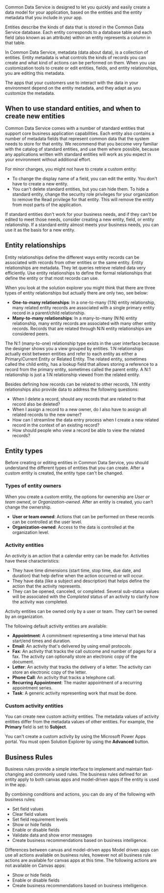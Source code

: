 Common Data Service is designed to let you quickly and easily create a data model for your application, based on the entities and the entity metadata that you include in your app. 

Entities describe the kinds of data that is stored in the Common Data Service database. Each entity corresponds to a database table and each field (also known as an attribute) within an entity represents a column in that table. 

In Common Data Service, metadata (data about data), is a collection of entities. Entity metadata is what controls the kinds of records you can create and what kind of actions can be performed on them. When you use customization tools to create or edit entities, fields, and entity relationships, you are editing this metadata.

The apps that your customers use to interact with the data in your environment depend on the entity metadata, and they adapt as you customize the metadata. 

## When to use standard entities, and when to create new entities
Common Data Service comes with a number of standard entities that support core business application capabilities. Each entity also contains a number of metadata fields that represent common data that the system needs to store for that entity. We recommend that you become very familiar with the catalog of standard entities, and use them where possible, because any applications written with standard entities will work as you expect in your environment without additional effort.

For minor changes, you might not have to create a custom entity: 

- To change the display name of a field, you can edit the entity. You don't have to create a new entity.
- You can't delete standard entities, but you can hide them. To hide a standard entity, change the security role privileges for your organization to remove the Read privilege for that entity. This will remove the entity from most parts of the application.

If standard entities don't work for your business needs, and if they can't be edited to meet those needs, consider creating a new entity, field, or entity relationship. If a standard entity almost meets your business needs, you can use it as the basis for a new entity.

## Entity relationships
Entity relationships define the different ways entity records can be associated with records from other entities or the same entity. Entity relationships are metadata. They let queries retrieve related data very efficiently. Use entity relationships to define the formal relationships that define the entity or that most records can use. 

When you look at the solution explorer you might think that there are three types of entity relationships but actually there are only two, see below:

- **One-to-many relationships**: In a one-to-many (1:N) entity relationship, many related entity records are associated with a single primary entity record in a parent/child relationship. 
- **Many-to-many relationships**: In a many-to-many (N:N) entity relationship, many entity records are associated with many other entity records. Records that are related through N:N entity relationships are considered peers.

The N:1 (many-to-one) relationship type exists in the user interface because the designer shows you a view grouped by entities. 1:N relationships actually exist between entities and refer to each entity as either a Primary/Current Entity or Related Entity. The related entity, sometimes called the child entity, has a lookup field that allows storing a reference to a record from the primary entity, sometimes called the parent entity. A N:1 relationship is just a 1:N relationship viewed from the related entity.

Besides defining how records can be related to other records, 1:N entity relationships also provide data to address the following questions:

- When I delete a record, should any records that are related to that record also be deleted?
- When I assign a record to a new owner, do I also have to assign all related records to the new owner?
- How can I streamline the data entry process when I create a new related record in the context of an existing record?
- How should people who view a record be able to view the related records?

## Entity types
Before creating or editing entities in Common Data Service, you should understand the different types of entities that you can create. After a custom entity is created, the entity type can't be changed. 

### Types of entity owners
 When you create a custom entity, the options for ownership are *User or team owned*, or *Organization-owned*. After an entity is created, you can’t change the ownership. 

- **User or team owned**: Actions that can be performed on these records can be controlled at the user level.
- **Organization-owned**: Access to the data is controlled at the organization level.

### Activity entities
An *activity* is an action that a calendar entry can be made for. Activities have these characteristics:

- They have time dimensions (start time, stop time, due date, and duration) that help define when the action occurred or will occur.
- They have data (like a subject and description) that helps define the action that the activity represents. 
- They can be opened, canceled, or completed. Several sub-status values will be associated with the *Completed* status of an activity to clarify how the activity was completed. 
 
Activity entities can be owned only by a user or team. They can't be owned by an organization.

The following default activity entities are available:

- **Appointment**: A commitment representing a time interval that has start/end times and duration.
- **Email**: An activity that's delivered by using email protocols.
- **Fax**: An activity that tracks the call outcome and number of pages for a fax. The activity can optionally store an electronic copy of the document.
- **Letter**: An activity that tracks the delivery of a letter. The activity can store an electronic copy of the letter.
- **Phone Call**: An activity that tracks a telephone call.
- **Recurring Appointment**: The master appointment of a recurring appointment series.
- **Task**: A generic activity representing work that must be done.

### Custom activity entities
You can create new custom activity entities. The metadata values of activity entities differ from the metadata values of other entities. For example, the **Primary** field is set to **Subject**. 

You can't create a custom activity by using the Microsoft Power Apps portal. You must open Solution Explorer by using the **Advanced** button. 

## Business Rules

Business rules provide a simple interface to implement and maintain fast-changing and commonly used rules. The business rules defined for an entity apply to both canvas apps and model-driven apps if the entity is used in the app.
 
By combining conditions and actions, you can do any of the following with business rules:
- Set field values
- Clear field values
- Set field requirement levels
- Show or hide fields
- Enable or disable fields
- Validate data and show error messages
- Create business recommendations based on business intelligence.

Differences between canvas and model-driven apps
Model driven apps can use all actions available on business rules, however not all business rule actions are available for canvas apps at this time. The following actions are not available on Canvas apps:
- Show or hide fields
- Enable or disable fields
- Create business recommendations based on business intelligence.
